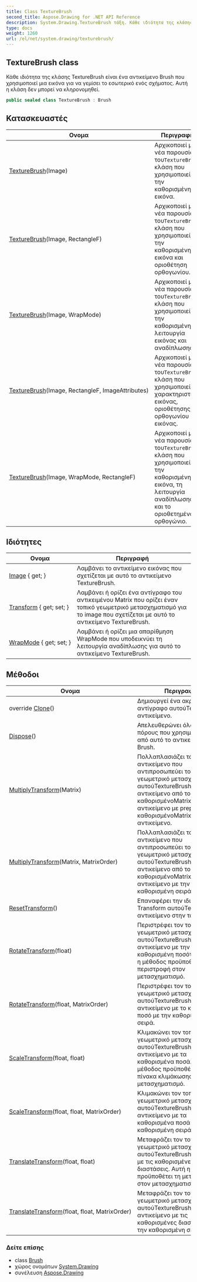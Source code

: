 ```yaml
---
title: Class TextureBrush
second_title: Aspose.Drawing for .NET API Reference
description: System.Drawing.TextureBrush τάξη. Κάθε ιδιότητα της κλάσης TextureBrush είναι ένα αντικείμενο Brush που χρησιμοποιεί μια εικόνα για να γεμίσει το εσωτερικό ενός σχήματος. Αυτή η κλάση δεν μπορεί να κληρονομηθεί.
type: docs
weight: 1260
url: /el/net/system.drawing/texturebrush/
---
```

## TextureBrush class

Κάθε ιδιότητα της κλάσης TextureBrush είναι ένα αντικείμενο Brush που χρησιμοποιεί μια εικόνα για να γεμίσει το εσωτερικό ενός σχήματος. Αυτή η κλάση δεν μπορεί να κληρονομηθεί.

```csharp
public sealed class TextureBrush : Brush
```

## Κατασκευαστές

| Ονομα | Περιγραφή |
| --- | --- |
| [TextureBrush](texturebrush/#constructor)(Image) | Αρχικοποιεί μια νέα παρουσία του`TextureBrush` κλάση που χρησιμοποιεί την καθορισμένη εικόνα. |
| [TextureBrush](texturebrush/#constructor_3)(Image, RectangleF) | Αρχικοποιεί μια νέα παρουσία του`TextureBrush` κλάση που χρησιμοποιεί την καθορισμένη εικόνα και οριοθέτηση ορθογωνίου. |
| [TextureBrush](texturebrush/#constructor_1)(Image, WrapMode) | Αρχικοποιεί μια νέα παρουσία του`TextureBrush` κλάση που χρησιμοποιεί την καθορισμένη λειτουργία εικόνας και αναδίπλωσης. |
| [TextureBrush](texturebrush/#constructor_4)(Image, RectangleF, ImageAttributes) | Αρχικοποιεί μια νέα παρουσία του`TextureBrush` κλάση που χρησιμοποιεί τα χαρακτηριστικά εικόνας, οριοθέτησης ορθογωνίου και εικόνας. |
| [TextureBrush](texturebrush/#constructor_2)(Image, WrapMode, RectangleF) | Αρχικοποιεί μια νέα παρουσία του`TextureBrush` κλάση που χρησιμοποιεί την καθορισμένη εικόνα, τη λειτουργία αναδίπλωσης και το οριοθετημένο ορθογώνιο. |

## Ιδιότητες

| Ονομα | Περιγραφή |
| --- | --- |
| [Image](../../system.drawing/texturebrush/image/) { get; } | Λαμβάνει το αντικείμενο εικόνας που σχετίζεται με αυτό το αντικείμενο TextureBrush. |
| [Transform](../../system.drawing/texturebrush/transform/) { get; set; } | Λαμβάνει ή ορίζει ένα αντίγραφο του αντικειμένου Matrix που ορίζει έναν τοπικό γεωμετρικό μετασχηματισμό για το image που σχετίζεται με αυτό το αντικείμενο TextureBrush. |
| [WrapMode](../../system.drawing/texturebrush/wrapmode/) { get; set; } | Λαμβάνει ή ορίζει μια απαρίθμηση WrapMode που υποδεικνύει τη λειτουργία αναδίπλωσης για αυτό το αντικείμενο TextureBrush. |

## Μέθοδοι

| Ονομα | Περιγραφή |
| --- | --- |
| override [Clone](../../system.drawing/texturebrush/clone/)() | Δημιουργεί ένα ακριβές αντίγραφο αυτούTextureBrush αντικείμενο. |
| [Dispose](../../system.drawing/brush/dispose/)() | Απελευθερώνει όλους τους πόρους που χρησιμοποιούνται από αυτό το αντικείμενο Brush. |
| [MultiplyTransform](../../system.drawing/texturebrush/multiplytransform/#multiplytransform)(Matrix) | Πολλαπλασιάζει τοMatrix αντικείμενο που αντιπροσωπεύει τον τοπικό γεωμετρικό μετασχηματισμό αυτούTextureBrush αντικείμενο από το καθορισμένοMatrix αντικείμενο με prepending το καθορισμένοMatrix αντικείμενο. |
| [MultiplyTransform](../../system.drawing/texturebrush/multiplytransform/#multiplytransform_1)(Matrix, MatrixOrder) | Πολλαπλασιάζει τοMatrix αντικείμενο που αντιπροσωπεύει τον τοπικό γεωμετρικό μετασχηματισμό αυτούTextureBrush αντικείμενο από το καθορισμένοMatrix αντικείμενο με την καθορισμένη σειρά. |
| [ResetTransform](../../system.drawing/texturebrush/resettransform/)() | Επαναφέρει την ιδιότητα Transform αυτούTextureBrush αντικείμενο στην ταυτότητα. |
| [RotateTransform](../../system.drawing/texturebrush/rotatetransform/#rotatetransform)(float) | Περιστρέφει τον τοπικό γεωμετρικό μετασχηματισμό αυτούTextureBrush αντικείμενο με την καθορισμένη ποσότητα. Αυτή η μέθοδος προϋποθέτει την περιστροφή στον μετασχηματισμό. |
| [RotateTransform](../../system.drawing/texturebrush/rotatetransform/#rotatetransform_1)(float, MatrixOrder) | Περιστρέφει τον τοπικό γεωμετρικό μετασχηματισμό αυτούTextureBrush αντικείμενο με το καθορισμένο ποσό με την καθορισμένη σειρά. |
| [ScaleTransform](../../system.drawing/texturebrush/scaletransform/#scaletransform)(float, float) | Κλιμακώνει τον τοπικό γεωμετρικό μετασχηματισμό αυτούTextureBrush αντικείμενο με τα καθορισμένα ποσά. Αυτή η μέθοδος προϋποθέτει τον πίνακα κλιμάκωσης στον μετασχηματισμό. |
| [ScaleTransform](../../system.drawing/texturebrush/scaletransform/#scaletransform_1)(float, float, MatrixOrder) | Κλιμακώνει τον τοπικό γεωμετρικό μετασχηματισμό αυτούTextureBrush αντικείμενο με τα καθορισμένα ποσά με την καθορισμένη σειρά. |
| [TranslateTransform](../../system.drawing/texturebrush/translatetransform/#translatetransform)(float, float) | Μεταφράζει τον τοπικό γεωμετρικό μετασχηματισμό αυτούTextureBrushαντικείμενο με τις καθορισμένες διαστάσεις. Αυτή η μέθοδος προϋποθέτει τη μετάφραση στον μετασχηματισμό. |
| [TranslateTransform](../../system.drawing/texturebrush/translatetransform/#translatetransform_1)(float, float, MatrixOrder) | Μεταφράζει τον τοπικό γεωμετρικό μετασχηματισμό αυτούTextureBrush αντικείμενο με τις καθορισμένες διαστάσεις με την καθορισμένη σειρά. |

### Δείτε επίσης

* class [Brush](../brush/)
* χώρος ονομάτων [System.Drawing](../../system.drawing/)
* συνέλευση [Aspose.Drawing](../../)


